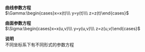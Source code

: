 **曲线参数方程**  
$\Gamma:\begin{cases}x=x(t)\\\ y=y(t)\\\ z=z(t)\end{cases}$  
  
**曲面参数方程**  
$\Sigma:\begin{cases}x=x(u,v)\\\ y=y(u,v)\\\ z=z(u,v)\end{cases}$  
  
**说明**  
不同坐标系下有不同形式的参数方程  
